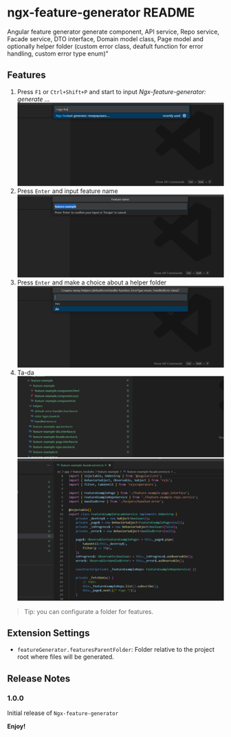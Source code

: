# ngx-feature-generator README

Angular feature generator generate component, API service, Repo service, Facade service, DTO interface, Domain model class, Page model and optionally helper folder (custom error class, deafult function for error handling, custom error type enum)"

## Features

1. Press `F1` or `Ctrl+Shift+P` and start to input *Ngx-feature-generator: generate ...*
![1. Input command name](./01.png)
2. Press `Enter` and input feature name
![2. Input feature name](02.png)
3. Press `Enter` and make a choice about a helper folder
![3. Choose an option](03.png)
4. Ta-da
![4. See the result](04.png)
![5. For example, facade service](05.png)


> Tip: you can configurate a folder for features.

## Extension Settings

* `featureGenerator.featuresParentFolder`: Folder relative to the project root where files will be generated.

## Release Notes

### 1.0.0

Initial release of `Ngx-feature-generator`


**Enjoy!**
